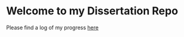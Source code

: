# Welcome to my Dissertation Repo

Please find a log of my progress [here](https://sam-barrett.codes/Y4-Diss)
